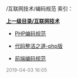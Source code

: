 /互联网技术/编码规范 索引：


**[上一级目录/互联网技术](/互联网技术/index.md)**

- [PHP编码规范](/互联网技术/编码规范/PHP编码规范.md)

- [代码整洁之道-php版](/互联网技术/编码规范/代码整洁之道-php版.md)

- [前端编码规范](/互联网技术/编码规范/前端编码规范.md)


<font size=2 color='grey'> 2019-04-03 16:05 </font>